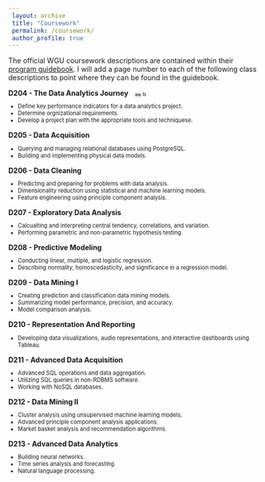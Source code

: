 ```yaml
---
 layout: archive
 title: "Coursework"
 permalink: /coursework/
 author_profile: true
---
```



The official WGU coursework descriptions are contained within their <a href="https://www.wgu.edu/content/dam/wgu-65-assets/western-governors/documents/program-guides/information-technology/MSDA.pdf" target="_blank">program guidebook</a>. 
I will add a page number to each of the following class descriptions to point where they can be found in the guidebook.

<body>

<p style="font-weight:bold; margin-bottom: 5px;">D204 - The Data Analytics Journey
<span style="font-style:italic; font-size:50%; margin-left:10px;">(pg. 5)</span></p>
<ul style="font-size:80%">
    <li>Define key performance indicators for a data analytics project.</li>
    <li>Determine orgnizational requirements.</li>
    <li>Develop a project plan with the appropriate tools and techniquese.</li>
</ul>

<p style="font-weight:bold; margin-bottom: 5px;">D205 - Data Acquisition</p>
<ul style="font-size:80%">
    <li>Querying and managing relational databases using PostgreSQL.</li>
    <li>Building and implementing physical data models.</li>
</ul>

<p style="font-weight:bold; margin-bottom: 5px;">D206 - Data Cleaning</p>
<ul style="font-size:80%">
    <li>Predicting and preparing for problems with data analysis.</li>
    <li>Dimensionality reduction using statistical and machine learning models.</li>
    <li>Feature engineering using principle component analysis.</li>
</ul>

<p style="font-weight:bold; margin-bottom: 5px;">D207 - Exploratory Data Analysis</p>
<ul style="font-size:80%">
    <li>Calcualting and interpreting central tendency, correlations, and variation.</li>
    <li>Performing parametric and non-parametric hypothesis testing.</li>
</ul>

<p style="font-weight:bold; margin-bottom: 5px;">D208 - Predictive Modeling</p>
<ul style="font-size:80%">
    <li>Conducting linear, multiple, and logistic regression.</li>
    <li>Describing normality, homoscedasticity, and significance in a regression model.</li>
</ul>

<p style="font-weight:bold; margin-bottom: 5px;">D209 - Data Mining I</p>
<ul style="font-size:80%">
    <li>Creating prediction and classification data mining models.</li>
    <li>Summarizing model performance, precision, and accuracy.</li>
    <li>Model comparison analysis.</li>
</ul>

<p style="font-weight:bold; margin-bottom: 5px;">D210 - Representation And Reporting</p>
<ul style="font-size:80%">
    <li>Developing data visualizations, audio representations, and interactive dashboards using Tableau.</li>
</ul>

<p style="font-weight:bold; margin-bottom: 5px;">D211 - Advanced Data Acquisition</p>
<ul style="font-size:80%">
    <li>Advanced SQL operations and data aggregation.</li>
    <li>Utilizing SQL queries in non-RDBMS software.</li>
    <li>Working with NoSQL databases.</li>
</ul>

<p style="font-weight:bold; margin-bottom: 5px;">D212 - Data Mining II</p>
<ul style="font-size:80%">
    <li>Cluster analysis using unsupervised machine learning models.</li>
    <li>Advanced principle component analysis applications.</li>
    <li>Market basket analysis and recommendation algorithms.</li>
</ul>

<p style="font-weight:bold; margin-bottom: 5px;">D213 - Advanced Data Analytics</p>
<ul style="font-size:80%">
    <li>Building neural networks.</li>
    <li>Time series analysis and forecasting.</li>
    <li>Natural language processing.</li>
</ul>

</body>